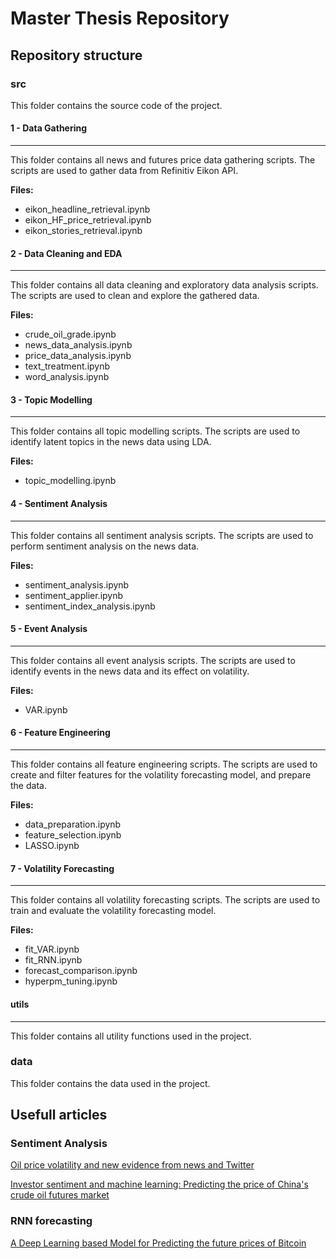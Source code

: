 # Master Thesis Repository

## Repository structure

### src

This folder contains the source code of the project.

#### 1 - Data Gathering

***
This folder contains all news and futures price data gathering scripts. The scripts are used to gather data from Refinitiv Eikon API.

**Files:**

- eikon_headline_retrieval.ipynb
- eikon_HF_price_retrieval.ipynb
- eikon_stories_retrieval.ipynb

#### 2 - Data Cleaning and EDA

***
This folder contains all data cleaning and exploratory data analysis scripts. The scripts are used to clean and explore the gathered data.

**Files:**

- crude_oil_grade.ipynb
- news_data_analysis.ipynb
- price_data_analysis.ipynb
- text_treatment.ipynb
- word_analysis.ipynb

#### 3 - Topic Modelling

***
This folder contains all topic modelling scripts. The scripts are used to identify latent topics in the news data using LDA.

**Files:**

- topic_modelling.ipynb

#### 4 - Sentiment Analysis

***
This folder contains all sentiment analysis scripts. The scripts are used to perform sentiment analysis on the news data.

**Files:**

- sentiment_analysis.ipynb
- sentiment_applier.ipynb
- sentiment_index_analysis.ipynb

#### 5 - Event Analysis

***
This folder contains all event analysis scripts. The scripts are used to identify events in the news data and its effect on volatility.

**Files:**

- VAR.ipynb

#### 6 - Feature Engineering

***
This folder contains all feature engineering scripts. The scripts are used to create and filter features for the volatility forecasting model, and prepare the data.

**Files:**

- data_preparation.ipynb
- feature_selection.ipynb
- LASSO.ipynb

#### 7 - Volatility Forecasting

***
This folder contains all volatility forecasting scripts. The scripts are used to train and evaluate the volatility forecasting model.

**Files:**

- fit_VAR.ipynb
- fit_RNN.ipynb
- forecast_comparison.ipynb
- hyperpm_tuning.ipynb

#### utils

***
This folder contains all utility functions used in the project.

### data

This folder contains the data used in the project.

## Usefull articles

### Sentiment Analysis

[Oil price volatility and new evidence from news and Twitter](https://www.sciencedirect.com/science/article/pii/S0140988323002098?ref=pdf_download&fr=RR-2&rr=81fbb4f16e03569a)

[Investor sentiment and machine learning: Predicting the price of China's crude oil futures market](https://www.sciencedirect.com/science/article/pii/S0360544222003747?pes=vor)

### RNN forecasting

[A Deep Learning based Model for Predicting the future prices of Bitcoin](https://ieeexplore.ieee.org/document/10157841)
